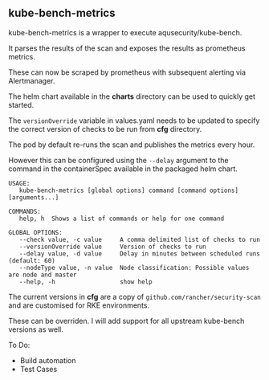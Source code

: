 ## kube-bench-metrics

kube-bench-metrics is a wrapper to execute aqusecurity/kube-bench.

It parses the results of the scan and exposes the results as prometheus metrics.

These can now be scraped by prometheus with subsequent alerting via Alertmanager.

The helm chart available in the **charts** directory can be used to quickly get started.

The `versionOverride` variable in values.yaml needs to be updated to specify the correct
version of checks to be run from **cfg** directory.

The pod by default re-runs the scan and publishes the metrics every hour.

However this can be configured using the ``--delay`` argument to the command in the containerSpec available in the packaged helm chart.

```
USAGE:
   kube-bench-metrics [global options] command [command options] [arguments...]

COMMANDS:
   help, h  Shows a list of commands or help for one command

GLOBAL OPTIONS:
   --check value, -c value     A comma delimited list of checks to run
   --versionOverride value     Version of checks to run
   --delay value, -d value     Delay in minutes between scheduled runs (default: 60)
   --nodeType value, -n value  Node classification: Possible values are node and master
   --help, -h                  show help
```

The current versions in **cfg** are a copy of ```github.com/rancher/security-scan``` and are customised for RKE environments.

These can be overriden. I will add support for all upstream kube-bench versions as well.

To Do:
* Build automation
* Test Cases
